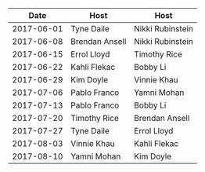 |Date|Host|Host|
|----|----|----|
|2017-06-01|Tyne Daile|Nikki Rubinstein|
|2017-06-08|Brendan Ansell|Nikki Rubinstein|
|2017-06-15|Errol Lloyd|Timothy Rice|
|2017-06-22|Kahli Flekac|Bobby Li|
|2017-06-29|Kim Doyle|Vinnie Khau|
|2017-07-06|Pablo Franco|Yamni Mohan|
|2017-07-13|Pablo Franco|Bobby Li|
|2017-07-20|Timothy Rice|Brendan Ansell|
|2017-07-27|Tyne Daile|Errol Lloyd|
|2017-08-03|Vinnie Khau|Kahli Flekac|
|2017-08-10|Yamni Mohan|Kim Doyle|
